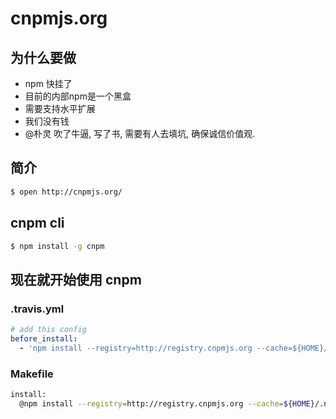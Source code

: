 # cnpmjs.org

## 为什么要做

* npm 快挂了
* 目前的内部npm是一个黑盒
* 需要支持水平扩展
* 我们没有钱
* @朴灵 吹了牛逼, 写了书, 需要有人去填坑, 确保诚信价值观.

## 简介

```bash
$ open http://cnpmjs.org/
```

## cnpm cli

```bash
$ npm install -g cnpm
```

## 现在就开始使用 cnpm

### .travis.yml

```yml
# add this config
before_install:
  - 'npm install --registry=http://registry.cnpmjs.org --cache=${HOME}/.npm/.cache/cnpm'
```

### Makefile

```bash
install:
  @npm install --registry=http://registry.cnpmjs.org --cache=${HOME}/.npm/.cache/cnpm
```
